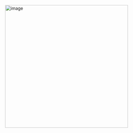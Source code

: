 <img width="400" alt="image" src=https://github.com/user-attachments/assets/7038460c-1f66-425c-a6e5-3edb67265e7f/>
